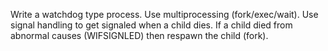 Write a watchdog type process.
Use multiprocessing (fork/exec/wait).
Use signal handling to get signaled when a child dies.
If a child died from abnormal causes (WIFSIGNLED) then respawn the
child (fork).
